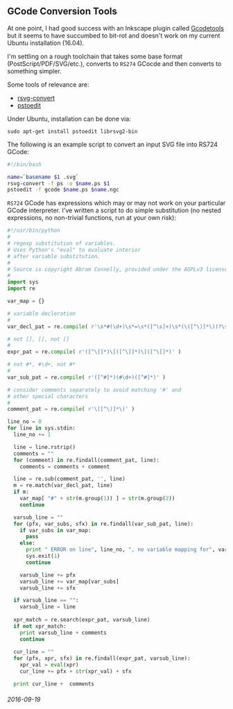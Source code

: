 GCode Conversion Tools
---

At one point, I had good success with an Inkscape plugin called [Gcodetools](http://www.cnc-club.ru/forum/viewtopic.php?t=35) but
it seems to have succumbed to bit-rot and doesn't work on my current Ubuntu installation (16.04).

I'm settling on a rough toolchain that takes some base format (PostScript/PDF/SVG/etc.), converts
to `RS274` GCocde and then converts to something simpler.

Some tools of relevance are:

* [rsvg-convert](http://manpages.ubuntu.com/manpages/precise/man1/rsvg-convert.1.html)
* [pstoedit](http://www.pstoedit.net/)

Under Ubuntu, installation can be done via:

```
sudo apt-get install pstoedit librsvg2-bin
```

The following is an example script to convert an input SVG file into RS724 GCode:

```bash
#!/bin/bash

name=`basename $1 .svg`
rsvg-convert -f ps -o $name.ps $1
pstoedit -f gcode $name.ps $name.ngc
```

`RS724` GCode has expressions which may or may not work on your particular GCode interpreter.
I've written a script to do simple substitution (no nested expressions, no non-trivial functions,
run at your own risk):

```python
#!/usr/bin/python
#
# regexp substitution of variables.
# Uses Python's "eval" to evaluate interior
# after variable substitution.
#
# Source is copyright Abram Connelly, provided under the AGPLv3 license
#
import sys
import re

var_map = {}

# variable decleration
#
var_decl_pat = re.compile( r'\s*#(\d+)\s*=\s*([^\s]+)\s*(\([^\)]*\))?\s*$' )

# not [], [], not []
#
expr_pat = re.compile( r'([^\[]*)\[([^\]]*)\]([^\[]*)' )

# not #*, #\d+, not #*
#
var_sub_pat = re.compile( r'([^#]*)(#\d+)([^#]*)' )

# consider comments separately to avoid matching '#' and
# other special characters
#
comment_pat = re.compile( r'\([^\)]*\)' )

line_no = 0
for line in sys.stdin:
  line_no += 1

  line = line.rstrip()
  comments = ""
  for (comment) in re.findall(comment_pat, line):
    comments = comments + comment

  line = re.sub(comment_pat, '', line)
  m = re.match(var_decl_pat, line)
  if m:
    var_map[ "#" + str(m.group(1)) ] = str(m.group(2))
    continue

  varsub_line = ""
  for (pfx, var_subs, sfx) in re.findall(var_sub_pat, line):
    if var_subs in var_map:
      pass
    else:
      print " ERROR on line", line_no, ", no variable mapping for", var_subs
      sys.exit(1)
      continue

    varsub_line += pfx
    varsub_line += var_map[var_subs]
    varsub_line += sfx

  if varsub_line == "":
    varsub_line = line
    
  xpr_match = re.search(expr_pat, varsub_line)
  if not xpr_match:
    print varsub_line + comments
    continue
  
  cur_line = ""
  for (pfx, xpr, sfx) in re.findall(expr_pat, varsub_line):
    xpr_val = eval(xpr)
    cur_line += pfx + str(xpr_val) + sfx

  print cur_line +  comments
```

###### 2016-09-19

